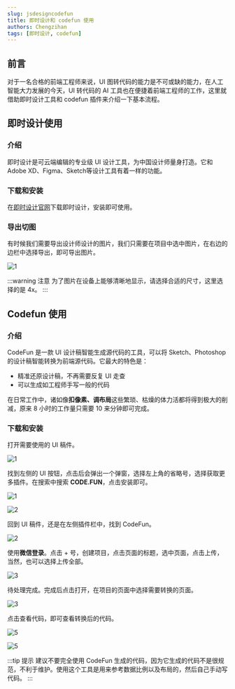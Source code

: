 ```yaml
---
slug: jsdesigncodefun
title: 即时设计和 codefun 使用
authors: Chengzihan
tags: [即时设计, codefun]
---
```

## 前言

对于一名合格的前端工程师来说，UI 图转代码的能力是不可或缺的能力，在人工智能大力发展的今天，UI 转代码的 AI 工具也在便捷着前端工程师的工作，这里就借助即时设计工具和 codefun 插件来介绍一下基本流程。  

## 即时设计使用

### 介绍

即时设计是可云端编辑的专业级 UI 设计工具，为中国设计师量身打造。它和Adobe XD、Figma、Sketch等设计工具有着一样的功能。

### 下载和安装

在[即时设计官网](https://js.design/download)下载即时设计，安装即可使用。

### 导出切图

有时候我们需要导出设计师设计的图片，我们只需要在项目中选中图片，在右边的边栏中选择导出，即可导出图片。  

![1](https://jetzihan-img.oss-cn-beijing.aliyuncs.com/blog/1665035307457.png)

:::warning 注意
为了图片在设备上能够清晰地显示，请选择合适的尺寸，这里选择的是 4x。
:::

## Codefun 使用

### 介绍

CodeFun 是一款 UI 设计稿智能生成源代码的工具，可以将 Sketch、Photoshop 的设计稿智能转换为前端源代码。它最大的特色是：

- 精准还原设计稿，不再需要反复 UI 走查
- 可以生成如工程师手写一般的代码

在日常工作中，诸如像**扣像素、调布局**这些繁琐、枯燥的体力活都将得到极大的削减，原来 8 小时的工作量只需要 10 来分钟即可完成。

### 下载和安装

打开需要使用的 UI 稿件。  

![1](https://jetzihan-img.oss-cn-beijing.aliyuncs.com/blog/1665035835221.png)

找到左侧的 UI 按钮，点击后会弹出一个弹窗，选择左上角的省略号，选择获取更多插件。在搜索中搜索 **CODE.FUN**，点击安装即可。  

![1](https://jetzihan-img.oss-cn-beijing.aliyuncs.com/blog/1665035912416.png)

![2](https://jetzihan-img.oss-cn-beijing.aliyuncs.com/blog/20221006135937.png)

回到 UI 稿件，还是在左侧插件栏中，找到 CodeFun。  

![2](https://jetzihan-img.oss-cn-beijing.aliyuncs.com/blog/1665036234929.png)

使用**微信登录**。点击 + 号，创建项目，点击页面的标题，选中页面，点击上传，当然，也可以选择上传全部。  

![3](https://jetzihan-img.oss-cn-beijing.aliyuncs.com/blog/20221006140653.png)

待处理完成。完成后点击打开，在项目的页面中选择需要转换的页面。  

![3](https://jetzihan-img.oss-cn-beijing.aliyuncs.com/blog/1665036822886.png)

点击查看代码，即可查看转换后的代码。  

![5](https://jetzihan-img.oss-cn-beijing.aliyuncs.com/blog/1665036913938.png)

![5](https://jetzihan-img.oss-cn-beijing.aliyuncs.com/blog/20221006141649.png)

:::tip 提示
建议不要完全使用 CodeFun 生成的代码，因为它生成的代码不是很规范，不利于维护。使用这个工具是用来参考数据比例以及布局的，然后自己手动写代码。
:::

